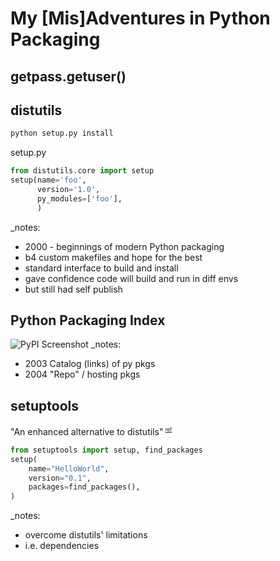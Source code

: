 


# My [Mis]Adventures in Python Packaging



## getpass.getuser()



## distutils
```bash
python setup.py install
```
setup.py
```python
from distutils.core import setup
setup(name='foo',
      version='1.0',
      py_modules=['foo'],
      )
```
_notes:
* 2000 - beginnings of modern Python packaging
* b4 custom makefiles and hope for the best
* standard interface to build and install
* gave confidence code will build and run in diff envs
* but still had self publish



## Python Packaging Index
![PyPI Screenshot](https://api.pcloud.com/getpubthumb?code=ulHctalK&size=746x688)
_notes:
* 2003 Catalog (links) of py pkgs
* 2004 "Repo" / hosting pkgs



## setuptools
"An enhanced alternative to distutils"<sup> <small><small>[ref](https://docs.python.org/3/library/distutils.html)</small></small><sup>
```python
from setuptools import setup, find_packages
setup(
    name="HelloWorld",
    version="0.1",
    packages=find_packages(),
)
```
_notes:
* overcome distutils' limitations
* i.e. dependencies
<!--stackedit_data:
eyJoaXN0b3J5IjpbMTQ2MzQxOTkxMCwtNDczODkwOTY2LDY4Mj
Y4NTMyMSwxMjU3MzczMDIyLDI1NTAxNDkxNywtMjExOTExOTY1
NF19
-->